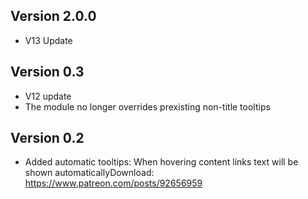 ## Version 2.0.0
- V13 Update

## Version 0.3
- V12 update
- The module no longer overrides prexisting non-title tooltips

## Version 0.2
- Added automatic tooltips: When hovering content links text will be shown automaticallyDownload: https://www.patreon.com/posts/92656959

